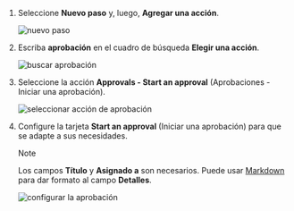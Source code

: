 1. Seleccione **Nuevo paso** y, luego, **Agregar una acción**.

    ![nuevo paso](media/modern-approvals/select-sharepoint-add-action.png)
1. Escriba **aprobación** en el cuadro de búsqueda **Elegir una acción**.

    ![buscar aprobación](media/modern-approvals/search-approvals.png)
1. Seleccione la acción **Approvals - Start an approval** (Aprobaciones - Iniciar una aprobación).

    ![seleccionar acción de aprobación](media/modern-approvals/select-approvals.png)
1. Configure la tarjeta **Start an approval** (Iniciar una aprobación) para que se adapte a sus necesidades.

     >[!NOTE] 
     > Los campos **Título** y **Asignado a** son necesarios.
     > Puede usar [Markdown](https://aka.ms/approvaldetails) para dar formato al campo **Detalles**.
     > 
     > 

    ![configurar la aprobación](media/modern-approvals/provide-approval-config-info.png)

